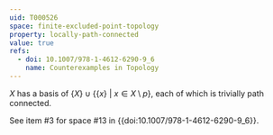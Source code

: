 ```yaml
---
uid: T000526
space: finite-excluded-point-topology
property: locally-path-connected
value: true
refs:
  - doi: 10.1007/978-1-4612-6290-9_6
    name: Counterexamples in Topology
---
```

$X$ has a basis of $\{X\} \cup \{\{x\}\ |\ x \in X \setminus p\}$, each of which is trivially path connected.

See item #3 for space #13 in {{doi:10.1007/978-1-4612-6290-9_6}}.
